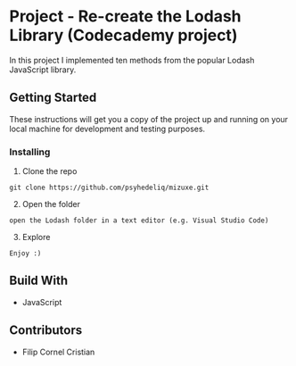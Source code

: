 # Project - Re-create the Lodash Library (Codecademy project) #
In this project I implemented ten methods from the popular Lodash JavaScript library.

## Getting Started ##
These instructions will get you a copy of the project up and running on your local machine for development and testing purposes.

### Installing ###

  1. Clone the repo  
  
    git clone https://github.com/psyhedeliq/mizuxe.git
  
  2. Open the folder  
  
    open the Lodash folder in a text editor (e.g. Visual Studio Code)
  
  3. Explore  
  
    Enjoy :)

## Build With ##
  * JavaScript
  
## Contributors ##
  * Filip Cornel Cristian
